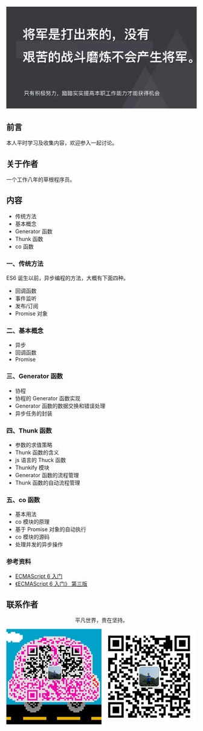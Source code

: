 ![image](../img/timg.jpg)
<br>

## 前言

本人平时学习及收集内容，欢迎参入一起讨论。

## 关于作者

一个工作八年的草根程序员。

## 内容

- 传统方法
- 基本概念
- Generator 函数
- Thunk 函数
- co 函数

### 一、传统方法

ES6 诞生以前，异步编程的方法，大概有下面四种。

- 回调函数
- 事件监听
- 发布/订阅
- Promise 对象

### 二、基本概念

- 异步
- 回调函数
- Promise

### 三、Generator 函数

- 协程
- 协程的 Generator 函数实现
- Generator 函数的数据交换和错误处理
- 异步任务的封装

### 四、Thunk 函数

- 参数的求值策略
- Thunk 函数的含义
- js 语言的 Thuck 函数
- Thunkify 模块
- Generator 函数的流程管理
- Thunk 函数的自动流程管理

### 五、co 函数

- 基本用法
- co 模块的原理
- 基于 Promise 对象的自动执行
- co 模块的源码
- 处理并发的异步操作

### 参考资料

- [ECMAScript 6 入门](http://es6.ruanyifeng.com/#docs/generator-async)
- [《ECMAScript 6 入门》 第三版](https://yjhenan.gitbooks.io/-ecmascript-6/content/docs/generator-async.html)

## 联系作者

<div align="center">
    <p>
        平凡世界，贵在坚持。
    </p>
    <img src="../img/contact.png" />
</div>
